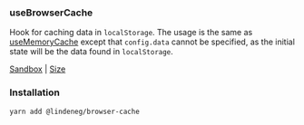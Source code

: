 ### useBrowserCache

Hook for caching data in `localStorage`. The usage is the same as [useMemoryCache](https://github.com/lindeneg/cl-react-hooks/tree/master/packages/memory-cache) except that `config.data` cannot be specified, as the initial state will be the data found in `localStorage`.

[Sandbox](https://codesandbox.io/s/lindeneg-browser-cache-q502j?file=/src/App.tsx) | [Size](https://bundlephobia.com/package/@lindeneg/browser-cache@latest)

### Installation

`yarn add @lindeneg/browser-cache`
